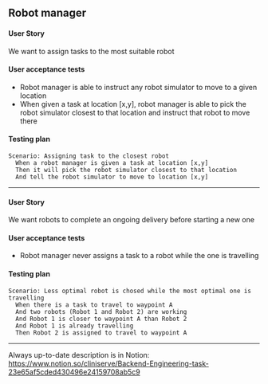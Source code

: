 ## Robot manager

#### User Story

We want to assign tasks to the most suitable robot

#### User acceptance tests

- Robot manager is able to instruct any robot simulator to move to a given location
- When given a task at location [x,y], robot manager is able to pick the robot simulator closest to that location and instruct that robot to move there

#### Testing plan

```gherkin
Scenario: Assigning task to the closest robot
  When a robot manager is given a task at location [x,y]
  Then it will pick the robot simulator closest to that location
  And tell the robot simulator to move to location [x,y]
```

----

#### User Story

We want robots to complete an ongoing delivery before starting a new one

#### User acceptance tests

- Robot manager never assigns a task to a robot while the one is travelling

#### Testing plan

```gherkin
Scenario: Less optimal robot is chosed while the most optimal one is travelling
  When there is a task to travel to waypoint A
  And two robots (Robot 1 and Robot 2) are working
  And Robot 1 is closer to waypoint A than Robot 2
  And Robot 1 is already travelling
  Then Robot 2 is assigned to travel to waypoint A
```

---

Always up-to-date description is in Notion:
https://www.notion.so/cliniserve/Backend-Engineering-task-23e65af5cded430496e24159708ab5c9
